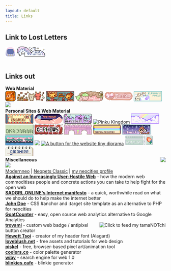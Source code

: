 ```yaml
---
layout: default
title: Links 
---
```

<h2>Link to Lost Letters</h2>
<img src="/graphics/site_buttons/LostLetter32x32.gif" align="left" style="margin: 0 5px 0 0;" title="download and host the image yourself thanks"/>
<img src="/graphics/site_buttons/1lostletters88x31.gif" title="download and host the image yourself thanks">
<br>
<br>
<h2>Links out</h2>
<b>Web Material</b><br>
<a target="_blank" href="http://pokyaron.fc2web.com/"><img src="/graphics/linkout/pokyaron.gif" title="credit: 88x31 unicorn button base"/></a>
<a target="_blank" href="https://foollovers.com/"><img src="/graphics/linkout/foollovers8826.gif" title="credit: lace header, lacy content container, hover sparkles, favicon, purple star for site navigation"/></a>
<a target="_blank" href="http://cute.lolipop.jp/hotchoco.html"><img src="/graphics/linkout/hotchoco.gif" title="Hotchoco"/></a>
<a target="_blank" href="http://sorahana.ciao.jp/"><img src="/graphics/linkout/sorahana.gif" title="Sorahana"/></a>
<a target="_blank" href="http://www.asterism-m.com/"><img src="/graphics/linkout/asterism.gif" title="credit: cursor"/></a>
<a target="_blank" href="https://pixels.heylouise.space/"><img src="/graphics/linkout/elfwink-btn3.gif"/></a>
<a target="_blank" href="http://engrampixel.tumblr.com"><img src="http://media.tumblr.com/tumblr_m5106aHKT11qid2nw.gif"/></a>
<br>
<b>Personal Sites & Web Material</b><br>
<a target="_blank" href="http://whimsical.heartette.net/"><img src="/graphics/linkout/whimsical.gif"/></a>
<a target="_blank" href="https://amelia.sg/ametarium/"><img src="/graphics/linkout/88x31-ametarium.gif"></a>
<a target="_blank" href="https://www.lejlart.com/apple.html"><img src="/graphics/linkout/ad_skullsprinkles.gif"/></a>
<a target="_blank" href="https://pinkukingdom.neocities.org/"><img src="https://i.postimg.cc/FHLJzbGY/pingukingdom.gif" title="Pinku Kingdom"></a>
<a target="_blank" href="https://cinni.net/"><img src="/graphics/linkout/cinni_angelbutton3.gif" title="cinni net"/></a>
<a target="_blank" href="https://okaynana.neocities.org/"><img src="/graphics/linkout/okaynana.gif" title="okaynana"/></a>
<a target="_blank" href="http://cepheus.xyz"><img src="/graphics/linkout/cepheus.gif"></a>
<a target="_blank" href="http://bitmapdreams.lastsecret.net/"><img src="/graphics/linkout/bitmapdreams.gif"></a>
<a target="_blank" href="https://themby.neocities.org/"><img src="/graphics/linkout/themby.png"></a>
<a target="_blank" href="https://artwork.neocities.org/"><img src="/graphics/linkout/artworkbuttonbambi.gif"></a>
<a target="_blank" href="https://www.thefrugalgamer.net/"><img src="/graphics/linkout/frugalgamer_button4.png"></a>
<a target="_blank" href="https://lazybones.neocities.org/"><img src="https://lazybones.neocities.org/IMAGES/lazybonesicon3.png"/></a>
<a target="_blank" href="https://tinydiorama.neocities.org/"><img src="https://tinydiorama.com/images/tinydiorama-button.gif" title="A button for the website tiny diorama"></a>
<a target="_blank" href="https://pastelhello.com/"><img src="/graphics/linkout/pastelhell.gif"></a>
<a target="_blank" href="https://gloomlee.neocities.org/"><img src="/graphics/linkout/gloomlee-button.png"></a>
<br>
<b>Miscellaneous</b>
<a target="_blank" href="https://wobble.town/visit/610"><img src="https://wobble.town/visit/610/wobble.gif" align="right"/></a>
<br>
<a target="_blank" href="https://cinni.net/directory/"> <img src="https://cinni.net/directory/img/88x31.png"></a>
<br>
<a target="_blank" href="https://www.moderneopets.com/">Modernneo</a> | <a target="_blank" href="https://neopetsclassic.com/login/">Neopets Classic</a> | <a target="_blank" href="https://neocities.org/site/lostletters">my neocities profile</a>
<br>
<b><a target="_blank" href="https://neustadt.fr/essays/against-a-user-hostile-web/">Against an Increasingly User-Hostile Web</a></b> - how the modern web commoditises people and concrete actions you can take to help fight for the open web
<br>
<b><a target="_blank" href="https://sadgrl.online/cyberspace/internet-manifesto.html">SADGRL.ONLINE's Internet manifesto</a></b> - a quick, worthwhile read on what we should do to help make the internet better
<br>
<b><a target="_blank" href="https://john-doe.neocities.org/index.html" title="CSS #anchor and :target template as an alternative to PHP" >John Doe</a></b> - CSS #anchor and :target site template as an alternative to PHP for neocities
<br>
<b><a target="_blank" href="https://www.goatcounter.com/">GoatCounter</a></b> -  easy, open source web analytics alternative to Google Analytics
<br>
<a target="_blank" href="http://tamanotchi.world/2859c"><img src="http://tamanotchi.world/i2/2859" align="right" title="Click to feed my tamaNOTchi"></a>
<b><a target="_blank" href="https://trovami.altervista.org/">trovami</a></b> -  custom web badge / antipixel button creator
<br>
<b><a target="_blank" href="https://www.dafont.com/alagard.font">Hewett Tsoi</a></b> - creator of my header font (Alagard)
<br>
<b><a target="_blank" href="https://loveblush.net/">loveblush.net</a></b> - free assets and tutorials for web design
<br>
<b><a target="_blank" href="https://www.piskelapp.com/">piskel</a></b> - free, browser-based pixel art/animation tool
<br>
<b><a target="_blank" href="http://coolors.co">coolors.co</a></b> - color palette generator
<br>
<b><a target="_blank" href="https://wiby.me/">wiby</a></b> - search engine for web 1.0
<br>
<b><a target="_blank" href="https://blinkies.cafe/">blinkies.cafe</a></b> - blinkie generator